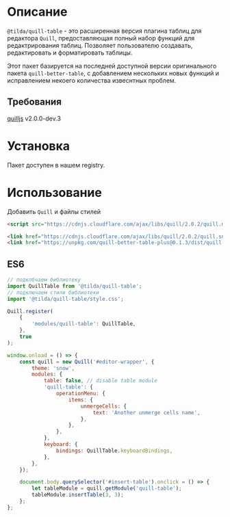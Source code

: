 # Описание
`@tilda/quill-table` - это расширенная версия плагина таблиц для редактора `Quill`, предоставляющая полный набор функций для редактрирования таблиц. Позволяет пользователю создавать, редактировать и форматировать таблицы.

Этот пакет базируется на последней доступной версии оригинального пакета `quill-better-table`, с добавлением нескольких новых функций и исправлением некоего количества извеснтных проблем.

## Требования

[quilljs](https://github.com/quilljs/quill) v2.0.0-dev.3

# Установка

Пакет доступен в нашем registry.

# Использование

Добавить `Quill` и файлы стилей

```html
<script src="https://cdnjs.cloudflare.com/ajax/libs/quill/2.0.2/quill.min.js" type="text/javascript"></script>
```

```html
<link href="https://cdnjs.cloudflare.com/ajax/libs/quill/2.0.2/quill.snow.min.css" rel="stylesheet" />
<link href="https://unpkg.com/quill-better-table-plus@0.1.3/dist/quill-better-table-plus.css" rel="stylesheet" />
```

## ES6

```javascript
// подклбчаем библиотеку
import QuillTable from '@tilda/quill-table';
// подключаем стили библиотеки
import '@tilda/quill-table/style.css';

Quill.register(
    {
        'modules/quill-table': QuillTable,
    },
    true
);

window.onload = () => {
    const quill = new Quill('#editor-wrapper', {
        theme: 'snow',
        modules: {
            table: false, // disable table module
            'quill-table': {
                operationMenu: {
                    items: {
                        unmergeCells: {
                            text: 'Another unmerge cells name',
                        },
                    },
                },
            },
            keyboard: {
                bindings: QuillTable.keyboardBindings,
            },
        },
    });

    document.body.querySelector('#insert-table').onclick = () => {
        let tableModule = quill.getModule('quill-table');
        tableModule.insertTable(3, 3);
    };
};
```
